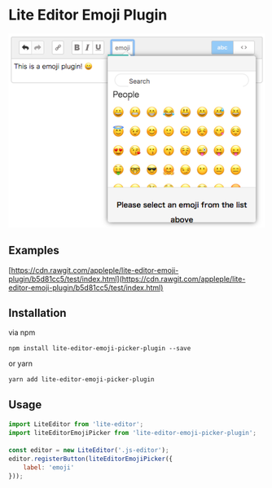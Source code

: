 # Lite Editor Emoji Plugin

<img src="./screenshot.jpg">

## Examples

[https://cdn.rawgit.com/appleple/lite-editor-emoji-plugin/b5d81cc5/test/index.html](https://cdn.rawgit.com/appleple/lite-editor-emoji-plugin/b5d81cc5/test/index.html)

## Installation

via npm
```shell
npm install lite-editor-emoji-picker-plugin --save
```

or yarn

```shell
yarn add lite-editor-emoji-picker-plugin
```

## Usage

```js
import LiteEditor from 'lite-editor';
import liteEditorEmojiPicker from 'lite-editor-emoji-picker-plugin';

const editor = new LiteEditor('.js-editor');
editor.registerButton(liteEditorEmojiPicker({
    label: 'emoji'
}));
```
